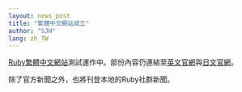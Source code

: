 ```yaml
---
layout: news_post
title: "繁體中文網站成立"
author: "SJH"
lang: zh_TW
---
```


[Ruby繁體中文網站][1]測試運作中。部份內容仍連結至[英文官網][2]與[日文官網][3]。

除了官方新聞之外，也將刊登本地的Ruby社群新聞。



[1]: http://www.ruby-lang.org/zh_TW/ 
[2]: http://www.ruby-lang.org 
[3]: http://www.ruby-lang.org/ja 
